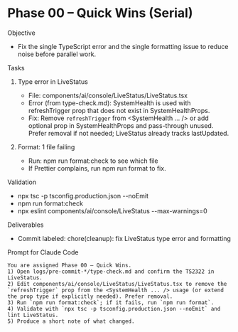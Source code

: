 # Phase 00 – Quick Wins (Serial)

Objective
- Fix the single TypeScript error and the single formatting issue to reduce noise before parallel work.

Tasks
1) Type error in LiveStatus
   - File: components/ai/console/LiveStatus/LiveStatus.tsx
   - Error (from type-check.md): SystemHealth is used with refreshTrigger prop that does not exist in SystemHealthProps.
   - Fix: Remove `refreshTrigger` from <SystemHealth ... /> or add optional prop in SystemHealthProps and pass-through unused. Prefer removal if not needed; LiveStatus already tracks lastUpdated.

2) Format: 1 file failing
   - Run: npm run format:check to see which file
   - If Prettier complains, run npm run format to fix.

Validation
- npx tsc -p tsconfig.production.json --noEmit
- npm run format:check
- npx eslint components/ai/console/LiveStatus --max-warnings=0

Deliverables
- Commit labeled: chore(cleanup): fix LiveStatus type error and formatting

Prompt for Claude Code
```
You are assigned Phase 00 – Quick Wins.
1) Open logs/pre-commit-*/type-check.md and confirm the TS2322 in LiveStatus.
2) Edit components/ai/console/LiveStatus/LiveStatus.tsx to remove the `refreshTrigger` prop from the <SystemHealth ... /> usage (or extend the prop type if explicitly needed). Prefer removal.
3) Run `npm run format:check`; if it fails, run `npm run format`.
4) Validate with `npx tsc -p tsconfig.production.json --noEmit` and lint LiveStatus.
5) Produce a short note of what changed.
```

